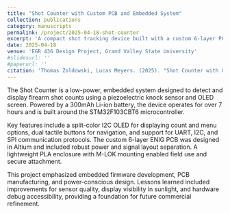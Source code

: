 ```yaml
---
title: "Shot Counter with Custom PCB and Embedded System"
collection: publications
category: manuscripts
permalink: /project/2025-04-18-shot-counter
excerpt: 'A compact shot tracking device built with a custom 6-layer PCB, STM32 microcontroller, piezo knock sensor, and OLED display.'
date: 2025-04-18
venue: 'EGR 436 Design Project, Grand Valley State University'
#slidesurl: ''
#paperurl: ''
citation: 'Thomas Zoldowski, Lucas Meyers. (2025). "Shot Counter with Custom PCB and Embedded System." <i>GVSU EGR 436 Final Report</i>.'
---
```


The Shot Counter is a low-power, embedded system designed to detect and display firearm shot counts using a piezoelectric knock sensor and OLED screen. Powered by a 300mAh Li-ion battery, the device operates for over 7 hours and is built around the STM32F103CBT6 microcontroller.

Key features include a split-color I2C OLED for displaying count and menu options, dual tactile buttons for navigation, and support for UART, I2C, and SPI communication protocols. The custom 6-layer ENIG PCB was designed in Altium and included robust power and signal layout separation. A lightweight PLA enclosure with M-LOK mounting enabled field use and secure attachment.

This project emphasized embedded firmware development, PCB manufacturing, and power-conscious design. Lessons learned included improvements for sensor quality, display visibility in sunlight, and hardware debug accessibility, providing a foundation for future commercial refinement.
